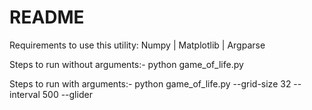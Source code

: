 # README

Requirements to use this utility:
Numpy | Matplotlib | Argparse

Steps to run without arguments:-
python game_of_life.py

Steps to run with arguments:-
python game_of_life.py --grid-size 32 --interval 500 --glider
